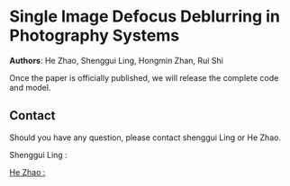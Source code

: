 # Single Image Defocus Deblurring in Photography Systems
**Authors**: He Zhao, Shenggui Ling, Hongmin Zhan, Rui Shi  

Once the paper is officially published, we will release the complete code and model.

## Contact
Should you have any question, please contact shenggui Ling or He Zhao.

Shenggui Ling : <a href="mailto:lingsg@suse.edu.cn"> 

He Zhao : <a href="mailto:324085406138@stu.suse.edu.cn">

